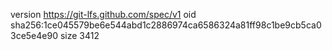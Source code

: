 version https://git-lfs.github.com/spec/v1
oid sha256:1ce045579be6e544abd1c2886974ca6586324a81ff98c1be9cb5ca03ce5e4e90
size 3412

